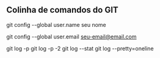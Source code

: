 ## Colinha de comandos do GIT

git config --global user.name seu nome

git config --global user.email seu-email@email.com

git log -p
git log -p -2
git log --stat
git log --pretty=oneline
 
